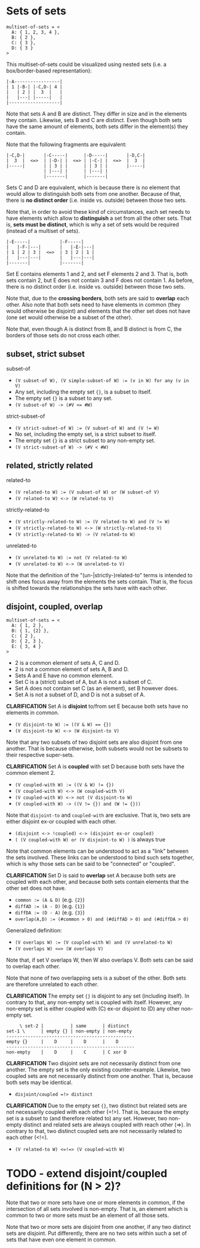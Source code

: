 
<!-- ======================================================================= -->
# Sets of sets

```
multiset-of-sets = <
  A: { 1, 2, 3, 4 },
  B: { 2 },
  C: { 3 },
  D: { 3 }
>
```

This multiset-of-sets could be visualized using nested sets
(i.e. a box/border-based representation):

```
|-A-----------------|
| 1 |-B-| |-C,D-| 4 |
|   | 2 | |  3  |   |
|   |---| |-----|   |
|-------------------|
```

Note that sets A and B are distinct. They differ in size and in the elements
they contain. Likewise, sets B and C are distinct. Even though both sets have
the same amount of elements, both sets differ in the element(s) they contain.

Note that the following fragments are equivalent:

```
|-C,D-|       |-C-----|      |-D-----|       |-D,C-|
|  3  |  <=>  | |-D-| |  <=> | |-C-| |  <=>  |  3  |
|-----|       | | 3 | |      | | 3 | |       |-----|
              | |---| |      | |---| |
              |-------|      |-------|
```

Sets C and D are equivalent, which is because there is no element that would
allow to distinguish both sets from one another. Because of that, there is
**no distinct order** (i.e. inside vs. outside) between those two sets.

Note that, in order to avoid these kind of circumstances, each set needs to
have elements which allow to **distinguish** a set from all the other sets.
That is, **sets must be distinct**, which is why a set of sets would be
required (instead of a multiset of sets).

```
|-E-----|           |-F-----|  
|   |-F-|---|       |   |-E-|---|
| 1 | 2 | 3 |  <=>  | 3 | 2 | 1 |
|   |---|---|       |   |---|---|
|-------|           |-------| 
```

Set E contains elements 1 and 2, and set F elements 2 and 3. That is, both sets
contain 2, but E does not contain 3 and F does not contain 1. As before, there
is no distinct order (i.e. inside vs. outside) between those two sets.

Note that, due to the **crossing borders**, both sets are said to **overlap**
each other. Also note that both sets need to have elements in common (they
would otherwise be disjoint) and elements that the other set does not have
(one set would otherwise be a subset of the other).

Note that, even though A is distinct from B, and B distinct is from C, the
borders of those sets do not cross each other.

<!-- ======================================================================= -->
## subset, strict subset

subset-of

* `(V subset-of W), (V simple-subset-of W) := (v in W) for any (v in V)`
* Any set, including the empty set `{}`, is a subset to itself.
* The empty set `{}` is a subset to any set.
* `(V subset-of W) -> (#V <= #W)`

strict-subset-of

* `(V strict-subset-of W) := (V subset-of W) and (V != W)`
* No set, including the empty set, is a strict subset to itself.
* The empty set `{}` is a strict subset to any non-empty set.
* `(V strict-subset-of W) -> (#V < #W)`

<!-- ======================================================================= -->
## related, strictly related

related-to

* `(V related-to W) := (V subset-of W) or (W subset-of V)`
* `(V related-to W) <-> (W related-to V)`

strictly-related-to

* `(V strictly-related-to W) := (V related-to W) and (V != W)`
* `(V strictly-related-to W) <-> (W strictly-related-to V)`
* `(V strictly-related-to W) -> (V related-to W)`

unrelated-to

* `(V unrelated-to W) := not (V related-to W)`
* `(V unrelated-to W) <-> (W unrelated-to V)`

Note that the definition of the "(un-|strictly-)related-to" terms is intended
to shift ones focus away from the elements the sets contain. That is, the focus
is shifted towards the relationships the sets have with each other.

<!-- ======================================================================= -->
## disjoint, coupled, overlap

```
multiset-of-sets = <
  A: { 1, 2 },
  B: { 1, {2} },
  C: { 2 },
  D: { 2, 3 },
  E: { 3, 4 }
>
```

* 2 is a common element of sets A, C and D.
* 2 is not a common element of sets A, B and D.
* Sets A and E have no common element.
* Set C is a (strict) subset of A, but A is not a subset of C.
* Set A does not contain set C (as an element), set B however does.
* Set A is not a subset of D, and D is not a subset of A.

**CLARIFICATION**
Set A is **disjoint** to/from set E
because both sets have no elements in common.

* `(V disjoint-to W) := ((V & W) == {})`
* `(V disjoint-to W) <-> (W disjoint-to V)`

Note that any two subsets of two disjoint sets are also disjoint from one
another. That is because otherwise, both subsets would not be subsets to
their respective super-sets.

**CLARIFICATION**
Set A is **coupled** with set D
because both sets have the common element 2.

* `(V coupled-with W) := ((V & W) != {})`
* `(V coupled-with W) <-> (W coupled-with V)`
* `(V coupled-with W) <-> not (V disjoint-to W)`
* `(V coupled-with W) -> ((V != {}) and (W != {}))`

Note that `disjoint-to` and `coupled-with` are exclusive.
That is, two sets are either disjoint ex-or coupled with each other.

* `(disjoint <-> !coupled) <-> (disjoint ex-or coupled)`
* `( (V coupled-with W) or (V disjoint-to W) )` is always true

Note that common elements can be understood to act as a "link" between the
sets involved. These links can be understood to bind such sets together,
which is why those sets can be said to be "connected" or "coupled".

**CLARIFICATION**
Set D is said to **overlap** set A
because both sets are coupled with each other,
and because both sets contain elements that the other set does not have.

* `common := (A & D)` (e.g. `{2}`)
* `diffAD := (A - D)` (e.g. `{1}`)
* `diffDA := (D - A)` (e.g. `{3}`)
* `overlap(A,D) := (#common > 0) and (#diffAD > 0) and (#diffDA > 0)`

Generalized definition:

* `(V overlaps W) := (V coupled-with W) and (V unrelated-to W)`
* `(V overlaps W) <=> (W overlaps V)`

Note that, if set V overlaps W, then W also overlaps V.
Both sets can be said to overlap each other.

Note that none of two overlapping sets is a subset of the other.
Both sets are therefore unrelated to each other.

**CLARIFICATION**
The empty set `{}` is disjoint to any set (including itself). In contrary
to that, any non-empty set is coupled with itself. However, any non-empty
set is either coupled with (C) ex-or disjoint to (D) any other non-empty set.


```
     \ set-2 |          | same      | distinct
set-1 \      | empty {} | non-empty | non-empty
------------------------------------------------
empty {}     |    D     |    D      |    D      
------------------------------------------------
non-empty    |    D     |    C      | C xor D   
```

**CLARIFICATION**
Two disjoint sets are not necessarily distinct from one another. The empty
set is the only existing counter-example. Likewise, two coupled sets are not
necessarily distinct from one another. That is, because both sets may be
identical.

* `disjoint/coupled =!> distinct`

**CLARIFICATION**
Due to the empty set `{}`, two distinct but related sets are not necessarily
coupled with each other (=!>). That is, because the empty set is a subset to
(and therefore related to) any set. However, two non-empty distinct and related
sets are always coupled with reach other (=>). In contrary to that, two distinct
coupled sets are not necessarily related to each other (<!=).

* `(V related-to W) <=!=> (V coupled-with W)`

<!-- ======================================================================= -->
# TODO - extend disjoint/coupled definitions for (N > 2)?

Note that two or more sets have one or more elements in common, if the
intersection of all sets involved is non-empty. That is, an element which
is common to two or more sets must be an element of all those sets.

Note that two or more sets are disjoint from one another, if any two distinct
sets are disjoint. Put differently, there are no two sets within such a set of
sets that have even one element in common.
